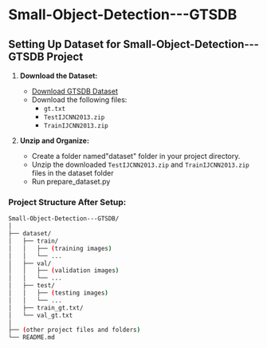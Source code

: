 # Small-Object-Detection---GTSDB

## Setting Up Dataset for Small-Object-Detection---GTSDB Project

1. **Download the Dataset:**
   - [Download GTSDB Dataset](https://sid.erda.dk/public/archives/ff17dc924eba88d5d01a807357d6614c/published-archive.html)
   - Download the following files:
     - `gt.txt`
     - `TestIJCNN2013.zip`
     - `TrainIJCNN2013.zip`

2. **Unzip and Organize:**
   - Create a folder named"dataset" folder in your project directory.
   - Unzip the downloaded `TestIJCNN2013.zip` and `TrainIJCNN2013.zip` files in the dataset folder
   - Run prepare_dataset.py

### Project Structure After Setup:

```bash
Small-Object-Detection---GTSDB/
│
├── dataset/
│   ├── train/
│   │   ├── (training images)
│   │   └── ...
│   ├── val/
│   │   ├── (validation images)
│   │   └── ...
│   ├── test/
│   │   ├── (testing images)
│   │   └── ...
│   ├── train_gt.txt/
│   └── val_gt.txt
│ 
├── (other project files and folders)
└── README.md
```




